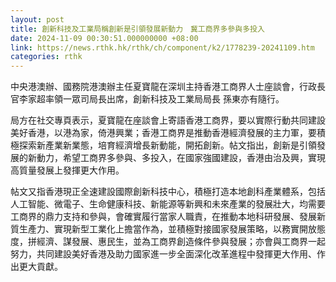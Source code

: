 ```yaml
---
layout: post
title: 創新科技及工業局稱創新是引領發展新動力　冀工商界多參與多投入
date: 2024-11-09 00:30:51.000000000 +08:00
link: https://news.rthk.hk/rthk/ch/component/k2/1778239-20241109.htm
categories: rthk
---
```


中央港澳辦、國務院港澳辦主任夏寶龍在深圳主持香港工商界人士座談會，行政長官李家超率領一眾司局長出席，創新科技及工業局局長
孫東亦有隨行。

局方在社交專頁表示，夏寶龍在座談會上寄語香港工商界，要以實際行動共同建設美好香港，以港為家，倚港興業；香港工商界是推動香港經濟發展的主力軍，要積極探索新產業新業態，培育經濟增長新動能，開拓創新。帖文指出，創新是引領發展的新動力，希望工商界多參與、多投入，在國家強國建設，香港由治及興，實現高質量發展上發揮更大作用。

帖文又指香港現正全速建設國際創新科技中心，積極打造本地創科產業體系，包括人工智能、微電子、生命健康科技、新能源等新興和未來產業的發展壯大，均需要工商界的鼎力支持和參與，會確實履行當家人職責，在推動本地科研發展、發展新質生產力、實現新型工業化上擔當作為，並積極對接國家發展策略，以務實開放態度，拼經濟、謀發展、惠民生，並為工商界創造條件參與發展；亦會與工商界一起努力，共同建設美好香港及助力國家進一步全面深化改革進程中發揮更大作用、作出更大貢獻。

